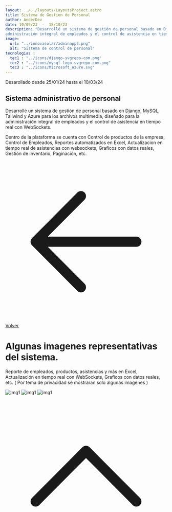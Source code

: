 ```yaml
---
layout: ../../layouts/LayoutsProject.astro
title: Sistema de Gestion de Personal
author: AnderDev
date: 10/09/23  -  18/10/23
description: "Desarrollé un sistema de gestión de personal basado en Django, MySQL, Tailwind y Azure para los archivos multimedia, diseñado para la 
administración integral de empleados y el control de asistencia en tiempo real con WebSockets."
image:
  url: "../innovasolar/adminapp2.png"
  alt: "Sistema de control de personal"
tecnologias : 
  tec1 : "../icons/django-svgrepo-com.png"
  tec2 : "../icons/mysql-logo-svgrepo-com.png"
  tec3 : "../icons/Microsoft_Azure.svg"
---
```



<p class="mb-5 text-sm text-gray-400">Desarollado desde 25/01/24 hasta el 10/03/24 </p>
<h2 class="text-4xl mb-5 font-bold  text-gray-200">
    Sistema administrativo de personal
</h2>



<div class="pr-5 text-gray-50">

<p class="mt-3 text-gray-200">
Desarrollé un sistema de gestión de personal basado en Django, MySQL, Tailwind y Azure para los archivos multimedia, diseñado para la 
administración integral de empleados y el control de asistencia en tiempo real con WebSockets.
</p>

<p class="mt-3 text-gray-200">
Dentro de la plataforma se cuenta con Control de productos de la empresa, Control de Empleados, Reportes automatizados en Excel, Actualizacion en tiempo real de asistencias con websockets, Graficos con datos reales, Gestión de inventario, Paginación, etc. 
</p>
<div class="flex gap-5">
<a  href="../" class=" mt-5 flex w-max gap-2 bg-violet-500 px-5 py-2 rounded-xl">
    <svg xmlns="http://www.w3.org/2000/svg" fill="none" viewBox="0 0 24 24" stroke-width="1.5" stroke="currentColor" class="w-6 h-6">
      <path stroke-linecap="round" stroke-linejoin="round" d="M19.5 12h-15m0 0l6.75 6.75M4.5 12l6.75-6.75" />
    </svg>
Volver 
</a>
</div>
</div>
  <div class="flex flex-col justify-center mb-20 text-gray-100">
        <h1 class="text-2xl font-bold py-2 mt-5 text-blue-300" id="content">
          Algunas imagenes representativas del sistema.
        </h1>
          <div>
            <p class="mb-10 w-3/4">
              Reporte de empleados, productos, asistencias y más en Excel, Actualización en tiempo real con WebSockets, Graficos con datos reales, etc. <span class="font-thin text-sm"> ( Por tema de privacidad se mostraran solo algunas imagenes )</span>
          </p>
          </div>
         <div class="max-2xl:w-full max-2xl:pr-5 flex flex-col gap-5">
          <img src="../innovasolar/empleados.png" alt="img1" class="rounded-lg">
          <img src="../innovasolar/asistencia.png" alt="img1" class="rounded-lg">
          <img src="../innovasolar/informes.png" alt="img1" class="rounded-lg">
        </div>
    </div>
<a href="#home" class="btn btn-outline btn-primary mt-10 flex w-max mb-10 ml-auto mr-10 animate-bounce">
  <svg xmlns="http://www.w3.org/2000/svg" fill="none" viewBox="0 0 24 24" stroke-width="1.5" stroke="currentColor" class="w-6 h-6">
    <path stroke-linecap="round" stroke-linejoin="round" d="M4.5 15.75l7.5-7.5 7.5 7.5" />
  </svg>
</a>
